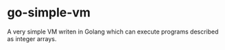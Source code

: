 # go-simple-vm
A very simple VM writen in Golang which can execute programs described as integer arrays.